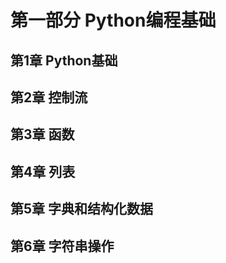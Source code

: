 # 第一部分 Python编程基础

## 第1章 Python基础

## 第2章 控制流

## 第3章 函数

## 第4章 列表

## 第5章 字典和结构化数据

## 第6章 字符串操作
